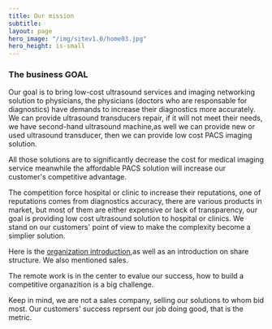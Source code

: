 ```yaml
---
title: Our mission
subtitle: 
layout: page
hero_image: "/img/sitev1.0/home03.jpg"
hero_height: is-small
---
```


### The business GOAL

Our goal is to bring low-cost ultrasound services and imaging networking solution to physicians, the physicians (doctors who are responsable for diagnostics) have demands to increase their diagnostics more accurately. We can provide ultrasound transducers repair, if it will not meet their needs, we have second-hand ultrasound machine,as well we can provide new or used ultrasound transducer, then we can provide low cost PACS imaging solution.

All those solutions are to significantly decrease the cost for medical imaging service meanwhile the affordable PACS solution will increase our customer's competitive advantage. 

The competition force hospital or clinic to increase their reputations, one of reputations comes from diagnostics accuracy, there are various products in market, but most of them are either expensive or lack of transparency, our goal is providing low cost ultrasound solution to hospital or clinics. We stand on our customers' point of view to make the complexity become a simplier solution.

Here is the [organization introduction](/mission/organization/),as well as an introduction on share structure. We also mentioned sales.

The remote work is in the center to evalue our success, how to build a competitive organazition is a big challenge.

Keep in mind, we are not a sales company, selling our solutions to whom bid most. Our customers' success reprsent our job doing good, that is the metric.
